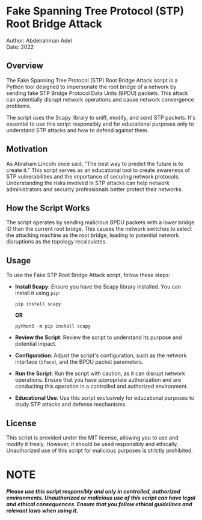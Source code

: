 # Fake Spanning Tree Protocol (STP) Root Bridge Attack

Author: Abdelrahman Adel  
Date: 2022

## Overview

The Fake Spanning Tree Protocol (STP) Root Bridge Attack script is a Python tool designed to impersonate the root bridge of a network by sending fake STP Bridge Protocol Data Units (BPDU) packets. This attack can potentially disrupt network operations and cause network convergence problems.

The script uses the Scapy library to sniff, modify, and send STP packets. It's essential to use this script responsibly and for educational purposes only to understand STP attacks and how to defend against them.

## Motivation

As Abraham Lincoln once said, "The best way to predict the future is to create it." This script serves as an educational tool to create awareness of STP vulnerabilities and the importance of securing network protocols. Understanding the risks involved in STP attacks can help network administrators and security professionals better protect their networks.

## How the Script Works

The script operates by sending malicious BPDU packets with a lower bridge ID than the current root bridge. This causes the network switches to select the attacking machine as the root bridge, leading to potential network disruptions as the topology recalculates.

## Usage

To use the Fake STP Root Bridge Attack script, follow these steps:

- **Install Scapy**: Ensure you have the Scapy library installed. You can install it using `pip`:

      pip install scapy

    **OR**

      python3 -m pip install scapy


- **Review the Script**: Review the script to understand its purpose and potential impact.

- **Configuration**: Adjust the script's configuration, such as the network interface (`iface`), and the BPDU packet parameters.

- **Run the Script**: Run the script with caution, as it can disrupt network operations. Ensure that you have appropriate authorization and are conducting this operation in a controlled and authorized environment.

- **Educational Use**: Use this script exclusively for educational purposes to study STP attacks and defense mechanisms.


## License

This script is provided under the MIT license, allowing you to use and modify it freely. However, it should be used responsibly and ethically. Unauthorized use of this script for malicious purposes is strictly prohibited.

# NOTE

***Please use this script responsibly and only in controlled, authorized environments. Unauthorized or malicious use of this script can have legal and ethical consequences. Ensure that you follow ethical guidelines and relevant laws when using it.***
